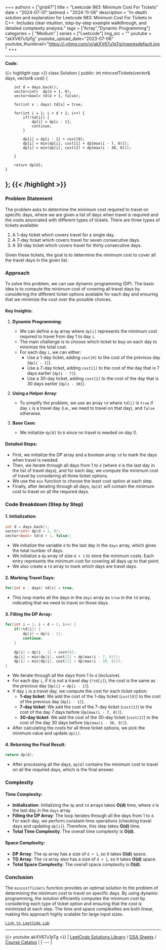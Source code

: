 
+++
authors = ["grid47"]
title = "Leetcode 983: Minimum Cost For Tickets"
date = "2024-07-31"
lastmod = "2024-11-06"
description = "In-depth solution and explanation for Leetcode 983: Minimum Cost For Tickets in C++. Includes clear intuition, step-by-step example walkthrough, and detailed complexity analysis."
tags = ["Array","Dynamic Programming"]
categories = [
    "Medium"
]
series = ["Leetcode"]
img_src = ""
youtube = "akXV67u1pTg"
youtube_upload_date="2023-07-08"
youtube_thumbnail="https://i.ytimg.com/vi/akXV67u1pTg/maxresdefault.jpg"
+++



---
**Code:**

{{< highlight cpp >}}
class Solution {
public:
    int mincostTickets(vector<int>& days, vector<int>& cost) {

        int d = days.back();
        vector<int>  dp(d + 1, 0);
        vector<bool> td(d + 1, false);

        for(int x : days) td[x] = true;

        for(int i = 1; i < d + 1; i++) {
            if(!td[i]) {
                dp[i] = dp[i - 1];
                continue;
            }
            
            dp[i] = dp[i - 1] + cost[0];
            dp[i] = min(dp[i], cost[1] + dp[max(i - 7, 0)]);
            dp[i] = min(dp[i], cost[2] + dp[max(i - 30, 0)]);            

        }

        return dp[d];
    }
};
{{< /highlight >}}
---

### Problem Statement

The problem asks to determine the minimum cost required to travel on specific days, where we are given a list of days when travel is required and the costs associated with different types of tickets. There are three types of tickets available:
1. A 1-day ticket which covers travel for a single day.
2. A 7-day ticket which covers travel for seven consecutive days.
3. A 30-day ticket which covers travel for thirty consecutive days.

Given these tickets, the goal is to determine the minimum cost to cover all the travel days in the given list.

### Approach

To solve this problem, we can use dynamic programming (DP). The basic idea is to compute the minimum cost of covering all travel days by considering the different ticket options available for each day and ensuring that we minimize the cost over the possible choices.

#### Key Insights:
1. **Dynamic Programming**:
   - We can define a `dp` array where `dp[i]` represents the minimum cost required to travel from day 1 to day `i`.
   - The main challenge is to choose which ticket to buy on each day to minimize the total cost.
   - For each day `i`, we can either:
     - Use a 1-day ticket, adding `cost[0]` to the cost of the previous day (`dp[i - 1]`).
     - Use a 7-day ticket, adding `cost[1]` to the cost of the day that is 7 days earlier (`dp[i - 7]`).
     - Use a 30-day ticket, adding `cost[2]` to the cost of the day that is 30 days earlier (`dp[i - 30]`).

2. **Using a Helper Array**:
   - To simplify the problem, we use an array `td` where `td[i]` is `true` if day `i` is a travel day (i.e., we need to travel on that day), and `false` otherwise.

3. **Base Case**:
   - We initialize `dp[0]` to `0` since no travel is needed on day 0.

#### Detailed Steps:
- First, we initialize the DP array and a boolean array `td` to mark the days when travel is needed.
- Then, we iterate through all days from 1 to `d` (where `d` is the last day in the list of travel days), and for each day, we compute the minimum cost of travel by considering all three ticket options.
- We use the `min` function to choose the least cost option at each step.
- Finally, after iterating through all days, `dp[d]` will contain the minimum cost to travel on all the required days.

### Code Breakdown (Step by Step)

#### 1. **Initialization**:
```cpp
int d = days.back();
vector<int> dp(d + 1, 0);
vector<bool> td(d + 1, false);
```
- We initialize the variable `d` to the last day in the `days` array, which gives the total number of days.
- We initialize a `dp` array of size `d + 1` to store the minimum costs. Each entry represents the minimum cost for covering all days up to that point.
- We also create a `td` array to mark which days are travel days.

#### 2. **Marking Travel Days**:
```cpp
for(int x : days) td[x] = true;
```
- This loop marks all the days in the `days` array as `true` in the `td` array, indicating that we need to travel on those days.

#### 3. **Filling the DP Array**:
```cpp
for(int i = 1; i < d + 1; i++) {
    if(!td[i]) {
        dp[i] = dp[i - 1];
        continue;
    }
    
    dp[i] = dp[i - 1] + cost[0];
    dp[i] = min(dp[i], cost[1] + dp[max(i - 7, 0)]);
    dp[i] = min(dp[i], cost[2] + dp[max(i - 30, 0)]);
}
```
- We iterate through all the days from 1 to `d` (inclusive).
- For each day `i`, if it is not a travel day (`!td[i]`), the cost is the same as the previous day (`dp[i] = dp[i - 1]`).
- If day `i` is a travel day, we compute the cost for each ticket option:
  - **1-day ticket**: We add the cost of the 1-day ticket (`cost[0]`) to the cost of the previous day (`dp[i - 1]`).
  - **7-day ticket**: We add the cost of the 7-day ticket (`cost[1]`) to the cost of the day 7 days before (`dp[max(i - 7, 0)]`).
  - **30-day ticket**: We add the cost of the 30-day ticket (`cost[2]`) to the cost of the day 30 days before (`dp[max(i - 30, 0)]`).
- After calculating the costs for all three ticket options, we pick the minimum value and update `dp[i]`.

#### 4. **Returning the Final Result**:
```cpp
return dp[d];
```
- After processing all the days, `dp[d]` contains the minimum cost to travel on all the required days, which is the final answer.

### Complexity

#### Time Complexity:
- **Initialization**: Initializing the `dp` and `td` arrays takes **O(d)** time, where `d` is the last day in the `days` array.
- **Filling the DP Array**: The loop iterates through all the days from 1 to `d`. For each day, we perform constant-time operations (checking travel days and updating `dp[i]`). Therefore, this step takes **O(d)** time.
- **Total Time Complexity**: The overall time complexity is **O(d)**.

#### Space Complexity:
- **DP Array**: The `dp` array has a size of `d + 1`, so it takes **O(d)** space.
- **TD Array**: The `td` array also has a size of `d + 1`, so it takes **O(d)** space.
- **Total Space Complexity**: The overall space complexity is **O(d)**.

### Conclusion

The `mincostTickets` function provides an optimal solution to the problem of determining the minimum cost to travel on specific days. By using dynamic programming, the solution efficiently computes the minimum cost by considering each type of ticket option and ensuring that the cost is minimized at each step. The time and space complexities are both linear, making this approach highly scalable for large input sizes.

[`Link to LeetCode Lab`](https://leetcode.com/problems/minimum-cost-for-tickets/description/)

---
{{< youtube akXV67u1pTg >}}
| [LeetCode Solutions Library](https://grid47.xyz/leetcode/) / [DSA Sheets](https://grid47.xyz/sheets/) / [Course Catalog](https://grid47.xyz/courses/) |
| --- |
